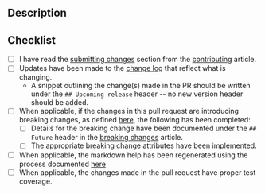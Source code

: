 <!-- DO NOT DELETE THIS TEMPLATE -->

## Description

<!-- Please add a brief description of the changes made in this PR -->

## Checklist

- [ ] I have read the [submitting changes](../CONTRIBUTING.md#submitting-changes) section from the [contributing](../CONTRIBUTING.md) article.
- [ ] Updates have been made to the [change log](../CHANGELOG.md) that reflect what is changing.
  - A snippet outlining the change(s) made in the PR should be written under the `## Upcoming release` header -- no new version header should be added.
- [ ] When applicable, if the changes in this pull request are introducing breaking changes, as defined [here](../docs/breaking-defined.md), the following has been completed:
  - [ ] Details for the breaking change have been documented under the `## Future` header in the [breaking changes](../docs/breaking-changes.md) article.
  - [ ] The appropriate breaking change attributes have been implemented.
- [ ] When applicable, the markdown help has been regenerated using the process documented [here](../docs/help-generation.md#updating-all-markdown-files-in-a-module)
- [ ] When applicable, the changes made in the pull request have proper test coverage.
